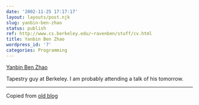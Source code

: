 ```yaml
---
date: '2002-11-25 17:17:17'
layout: layouts/post.njk
slug: yanbin-ben-zhao
status: publish
ref: http://www.cs.berkeley.edu/~ravenben/stuff/cv.html
title: Yanbin Ben Zhao
wordpress_id: '7'
categories: Programming
---
```


[Yanbin Ben Zhao](https://web.archive.org/web/20041111050935/http://www.cs.berkeley.edu/~ravenben/stuff/cv.html)


Tapestry guy at Berkeley.  I am probably attending a talk of his tomorrow.


* * *


Copied from [old blog ](http://web.archive.org/web/20021201184320/www.obrain.com/Eamonn/archives/000008.html)
